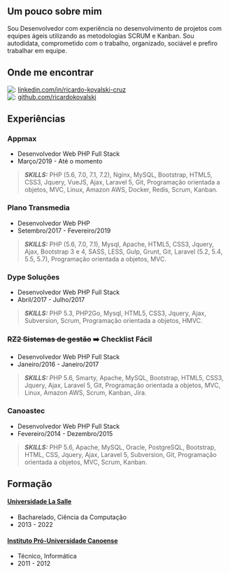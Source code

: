 ## Um pouco sobre mim

Sou Desenvolvedor com experiência no desenvolvimento de projetos com equipes ágeis utilizando as metodologias SCRUM e Kanban. Sou autodidata, comprometido com o trabalho, organizado, sociável e prefiro trabalhar em equipe.

## Onde me encontrar
  
![:](https://cdn2.iconfinder.com/data/icons/social-icon-3/512/social_style_3_in-20.png) [linkedin.com/in/ricardo-kovalski-cruz](https://www.linkedin.com/in/ricardo-kovalski-cruz/)  
![:](https://cdn4.iconfinder.com/data/icons/ionicons/512/icon-social-github-20.png) [github.com/ricardokovalski](https://github.com/ricardokovalski)     

## Experiências

### Appmax

* Desenvolvedor Web PHP Full Stack
* Março/2019 - Até o momento

> **_SKILLS:_** PHP (5.6, 7.0, 7.1, 7.2), Nginx, MySQL, Bootstrap, HTML5, CSS3, Jquery, VueJS, Ajax, Laravel 5, Git, Programação orientada a objetos, MVC, Linux, Amazon AWS, Docker, Redis, Scrum, Kanban.


### Plano Transmedia

* Desenvolvedor Web PHP
* Setembro/2017 - Fevereiro/2019

> **_SKILLS:_** PHP (5.6, 7.0, 7.1), Mysql, Apache, HTML5, CSS3, Jquery, Ajax, Bootstrap 3 e 4, SASS, LESS, Gulp, Grunt, Git, Laravel (5.2, 5.4, 5.5, 5.7), Programação orientada a objetos, MVC.


### Dype Soluções

* Desenvolvedor Web PHP Full Stack
* Abril/2017 - Julho/2017

> **_SKILLS:_** PHP 5.3, PHP2Go, Mysql, HTML5, CSS3, Jquery, Ajax, Subversion, Scrum, Programação orientada a objetos, HMVC.


### ~~RZ2 Sistemas de gestão~~ :arrow_right: Checklist Fácil

* Desenvolvedor Web PHP Full Stack
* Janeiro/2016 - Janeiro/2017

> **_SKILLS:_** PHP 5.6, Smarty, Apache, MySQL, Bootstrap, HTML5, CSS3, Jquery, Ajax, Laravel 5, Git, Programação orientada a objetos, MVC, Linux, Amazon AWS, Scrum, Kanban, Jira.


### Canoastec

* Desenvolvedor Web PHP Full Stack
* Fevereiro/2014 - Dezembro/2015

> **_SKILLS:_** PHP 5.6, Apache, MySQL, Oracle, PostgreSQL, Bootstrap, HTML, CSS, Jquery, Ajax, Laravel 5, Subversion, Git, Programação orientada a objetos, MVC, Scrum, Kanban.


## Formação

#### [Universidade La Salle](https://www.unilasalle.edu.br/canoas)

* Bacharelado, Ciência da Computação
* 2013 - 2022

#### [Instituto Pró-Universidade Canoense](https://www.ipuc.edu.br/)

* Técnico, Informática
* 2011 - 2012
